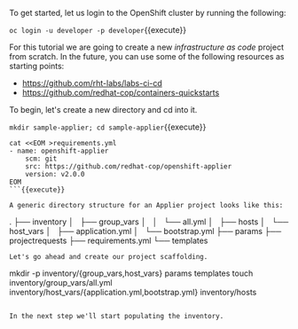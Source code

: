 To get started, let us login to the OpenShift cluster by running the following:

``oc login -u developer -p developer``{{execute}}

For this tutorial we are going to create a new _infrastructure as code_ project from scratch. In the future,  you can use some of the following resources as starting points:

* https://github.com/rht-labs/labs-ci-cd
* https://github.com/redhat-cop/containers-quickstarts

To begin, let's create a new directory and cd into it.

``mkdir sample-applier; cd sample-applier``{{execute}}

```
cat <<EOM >requirements.yml
- name: openshift-applier
    scm: git
    src: https://github.com/redhat-cop/openshift-applier
    version: v2.0.0
EOM
```{{execute}}

A generic directory structure for an Applier project looks like this:

```
.
├── inventory
│   ├── group_vars
│   │   └── all.yml
│   ├── hosts
│   └── host_vars
│       ├── application.yml
│       └── bootstrap.yml
├── params
├── projectrequests
├── requirements.yml
└── templates
```
Let's go ahead and create our project scaffolding. 
```
mkdir -p inventory/{group_vars,host_vars} params templates
touch inventory/group_vars/all.yml inventory/host_vars/{application.yml,bootstrap.yml} inventory/hosts
```{{execute}}

In the next step we'll start populating the inventory.
